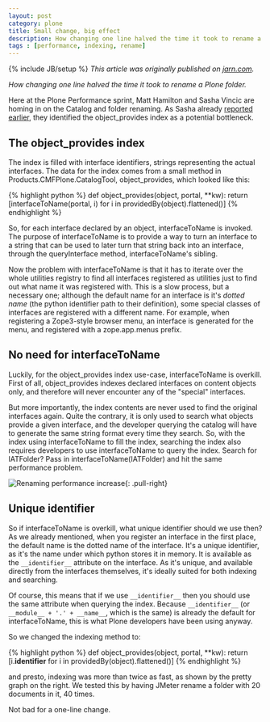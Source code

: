 ```yaml
---
layout: post
category: plone
title: Small change, big effect
description: How changing one line halved the time it took to rename a Plone folder.
tags : [performance, indexing, rename]
---
```

{% include JB/setup %}
*This article was originally published on [jarn.com](http://jarn.com).*

*How changing one line halved the time it took to rename a Plone folder.*

Here at the Plone Performance sprint, Matt Hamilton and Sasha Vincic are homing in on the Catalog and folder renaming. As Sasha already [reported earlier](http://valentinewebsystems.com/archive/2007/11/02/indexing-in-plone-got-twice-as-fast), they identified the object_provides index as a potential bottleneck.

## The object_provides index

The index is filled with interface identifiers, strings representing the actual interfaces. The data for the index comes from a small method in Products.CMFPlone.CatalogTool, object_provides, which looked like this:

{% highlight python %}
def object_provides(object, portal, **kw):
    return [interfaceToName(portal, i) for i in providedBy(object).flattened()]
{% endhighlight %}

So, for each interface declared by an object, interfaceToName is invoked. The purpose of interfaceToName is to provide a way to turn an
interface to a string that can be used to later turn that string back
into an interface, through the queryInterface method, interfaceToName's
sibling.

Now the problem with interfaceToName is that it has to iterate over the whole utilities registry to find all interfaces registered as utilities just to find out what name it was registered with. This is a slow process, but a necessary one; although the default name for an interface is it's *dotted name* (the python identifier path to their definition), some special classes of interfaces are registered with a different name. For example, when registering a Zope3-style browser menu, an interface is generated for the menu, and registered with a zope.app.menus prefix.

## No need for interfaceToName

Luckily, for the object_provides index use-case, interfaceToName is overkill. First of all, object_provides indexes declared interfaces on content objects only, and therefore will never encounter any of the "special" interfaces.

But more importantly, the index contents are never used to find the original interfaces again. Quite the contrary, it is only used to search what objects provide a given interface, and the developer querying the catalog will have to generate the same string format every time they search. So, with the index using interfaceToName to fill the index, searching the index also requires developers to use interfaceToName to query the index. Search for IATFolder? Pass in interfaceToName(IATFolder) and hit the same performance problem.

![Renaming performance increase]({{BASE_PATH}}/assets/images/renaming-performance-increase.png){: .pull-right}
## Unique identifier

So if interfaceToName is overkill, what unique identifier should we use then? As we already mentioned, when you register an interface in the first place, the default name is the dotted name of the interface. It's a unique identifier, as it's the name under which python stores it in memory. It is available as the `__identifier__` attribute on the interface. As it's unique, and available directly from the interfaces themselves, it's ideally suited for both indexing and searching.

Of course, this means that if we use `__identifier__` then you should use the same attribute when querying the index. Because `__identifier__` (or `__module__ + '.' + __name__`, which is the same) is already the default for interfaceToName, this is what Plone developers have been using anyway.

So we changed the indexing method to:

{% highlight python %}
def object_provides(object, portal, **kw):
    return [i.__identifier__ for i in providedBy(object).flattened()]
{% endhighlight %}

and presto, indexing was more than twice as fast, as shown by the pretty graph on the right. We tested this by having JMeter rename a folder with 20 documents in it, 40 times.

Not bad for a one-line change.


